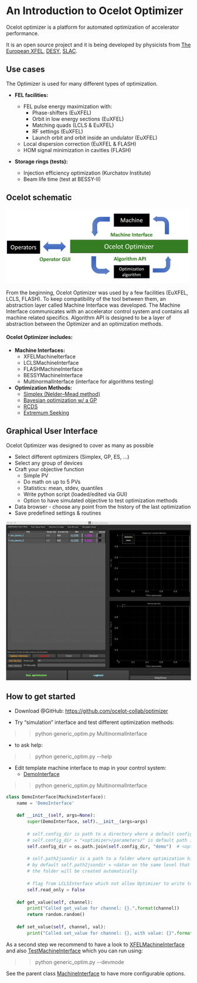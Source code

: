 # An Introduction to Ocelot Optimizer

Ocelot optimizer is a platform for automated optimization of accelerator performance. 

It is an open source project and it is being developed by physicists from [The European XFEL](http://www.xfel.eu/), [DESY](http://www.desy.de/), [SLAC](https://www6.slac.stanford.edu). 

## Use cases 

The Optimizer is used for many different types of optimization. 

* **FEL facilities:**
 
    - FEL pulse energy maximization with:
        - Phase-shifters (EuXFEL)
        - Orbit in low energy sections (EuXFEL)
        - Matching quads (LCLS & EuXFEL)
        - RF settings (EuXFEL)
        - Launch orbit and orbit inside an undulator (EuXFEL)
    - Local dispersion correction (EuXFEL & FLASH)
    - HOM signal minimization in cavities (FLASH)
* **Storage rings (tests):**
    - Injection efficiency optimization (Kurchatov Institute)
    - Beam life time (test at BESSY-II)
    
## Ocelot schematic

![](docs/readme/ocelot_schematic.png)


From the beginning, Ocelot Optimizer was used by a few facilities (EuXFEL, LCLS, FLASH). To keep compatibility of the tool between them, an abstraction layer called Machine Interface was developed. The Machine Interface communicates with an accelerator control system and contains all machine related specifics. 
Algorithm API is designed to be a layer of abstraction between the Optimizer and an optimization methods.

#### Ocelot Optimizer includes:
* **Machine Interfaces:**
    - XFELMachineIterface
    - LCLSMachineInterface
    - FLASHMachineInterface
    - BESSYMachineInterface
    - MultinormalInterface (interface for algorithms testing)
* **Optimization Methods:**
    - [Simplex (Nelder–Mead method)](https://en.wikipedia.org/wiki/Nelder–Mead_method)
    - [Bayesian optimization w/ a GP](http://accelconf.web.cern.ch/accelconf/ipac2016/papers/wepow055.pdf)
    - [RCDS](https://www.slac.stanford.edu/pubs/slacpubs/15250/slac-pub-15414.pdf)
    - [Extremum Seeking](https://www.sciencedirect.com/science/article/pii/S0005109816300553)


## Graphical User Interface

Ocelot Optimizer was designed to cover as many as possible 
* Select different optimizers (Simplex, GP, ES, …)
* Select any group of devices
* Craft your objective function 
     - Simple PV
     - Do math on up to 5 PVs
     - Statistics: mean, stdev, quantiles
     - Write python script (loaded/edited via GUI)
     - Option to have simulated objective to test optimization methods
* Data browser - choose any point from the history of the last optimization
* Save predefined settings & routines


![](docs/readme/ocelot_anim.gif)

## How to get started

* Download @GitHub:  https://github.com/ocelot-collab/optimizer

* Try “simulation” interface and test different optimization methods: 
>> python generic_optim.py MultinormalInterface

* to ask help:
>> python generic_optim.py --help 

* Edit template machine interface to map in your control system:
     - [DemoInterface](mint/demo/demo_interface.py)
>> python generic_optim.py MultinormalInterface

```python
class DemoInterface(MachineInterface):
    name = 'DemoInterface'

    def __init__(self, args=None):
        super(DemoInterface, self).__init__(args=args)

        # self.config_dir is path to a directory where a default config will be saved (the tool state)
        # self.config_dir = "<optimizer>/parameters/" is default path in the parent class MachineInterface
        self.config_dir = os.path.join(self.config_dir, "demo")  # <optimizer>/parameters/demo

        # self.path2jsondir is a path to a folder where optimization histories will be saved in json format
        # by default self.path2jsondir = <data> on the same level that <optimizer>
        # the folder will be created automatically

        # flag from LCLSInterface which not allow Optimizer to write to control system
        self.read_only = False

    def get_value(self, channel):
        print("Called get_value for channel: {}.".format(channel))
        return random.random()

    def set_value(self, channel, val):
        print("Called set_value for channel: {}, with value: {}".format(channel, val))

```

As a second step we recommend to have a look to [XFELMachineInterface](mint/xfel/xfel_interface.py)
and also [TestMachineInterface](mint/xfel/xfel_interface.py) 
which you can run using:

>> python generic_optim.py --devmode 


See the parent class [MachineInterface](mint/opt_objects.py) to have more configurable options.  